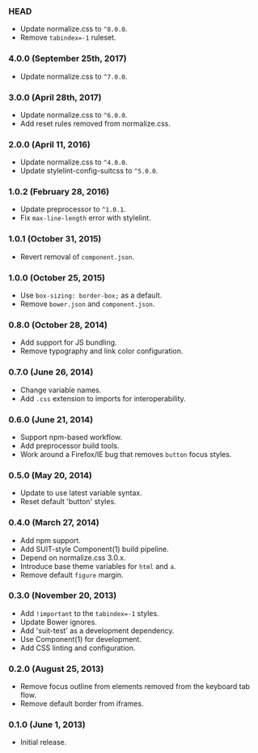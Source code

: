 ### HEAD

* Update normalize.css to `^8.0.0`.
* Remove `tabindex=-1` ruleset.

### 4.0.0 (September 25th, 2017)

* Update normalize.css to `^7.0.0`.

### 3.0.0 (April 28th, 2017)

* Update normalize.css to `^6.0.0`.
* Add reset rules removed from normalize.css.

### 2.0.0 (April 11, 2016)

* Update normalize.css to `^4.0.0`.
* Update stylelint-config-suitcss to `^5.0.0`.

### 1.0.2 (February 28, 2016)

* Update preprocessor to `^1.0.1`.
* Fix `max-line-length` error with stylelint.

### 1.0.1 (October 31, 2015)

* Revert removal of `component.json`.

### 1.0.0 (October 25, 2015)

* Use `box-sizing: border-box;` as a default.
* Remove `bower.json` and `component.json`.

### 0.8.0 (October 28, 2014)

* Add support for JS bundling.
* Remove typography and link color configuration.

### 0.7.0 (June 26, 2014)

* Change variable names.
* Add `.css` extension to imports for interoperability.

### 0.6.0 (June 21, 2014)

* Support npm-based workflow.
* Add preprocessor build tools.
* Work around a Firefox/IE bug that removes `button` focus styles.

### 0.5.0 (May 20, 2014)

* Update to use latest variable syntax.
* Reset default 'button' styles.

### 0.4.0 (March 27, 2014)

* Add npm support.
* Add SUIT-style Component(1) build pipeline.
* Depend on normalize.css 3.0.x.
* Introduce base theme variables for `html` and `a`.
* Remove default `figure` margin.

### 0.3.0 (November 20, 2013)

* Add `!important` to the `tabindex=-1` styles.
* Update Bower ignores.
* Add 'suit-test' as a development dependency.
* Use Component(1) for development.
* Add CSS linting and configuration.

### 0.2.0 (August 25, 2013)

* Remove focus outline from elements removed from the keyboard tab flow.
* Remove default border from iframes.

### 0.1.0 (June 1, 2013)

* Initial release.
